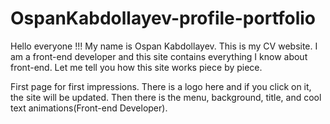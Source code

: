 # OspanKabdollayev-profile-portfolio

Hello everyone !!!
My name is Ospan Kabdollayev. This is my CV website.
I am a front-end developer and this site contains everything I know about front-end.
Let me tell you how this site works piece by piece.

First page for first impressions.
There is a logo here and if you click on it, the site will be updated.
Then there is the menu, background, title, and cool text animations(Front-end Developer).
